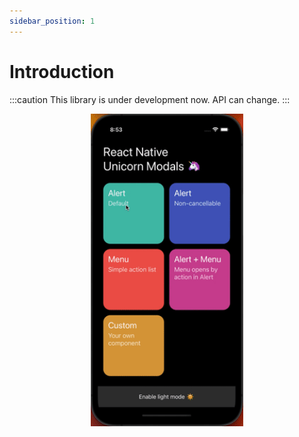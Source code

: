 ```yaml
---
sidebar_position: 1
---
```


# Introduction

:::caution
This library is under development now. API can change.
:::

<p align="center">
<img src="img/demo.gif" height="500" />
</p>
